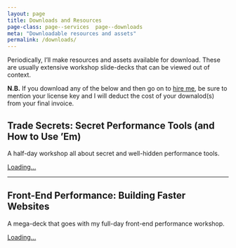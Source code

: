 ```yaml
---
layout: page
title: Downloads and Resources
page-class: page--services  page--downloads
meta: "Downloadable resources and assets"
permalink: /downloads/
---
```


Periodically, I’ll make resources and assets available for download. These are
usually extensive workshop slide-decks that can be viewed out of context.

**N.B.** If you download any of the below and then go on to [hire
me](/services/), be sure to mention your license key and I will deduct the cost
of your downalod(s) from your final invoice.

## Trade Secrets: Secret Performance Tools (and How to Use ’Em)

A half-day workshop all about secret and well-hidden performance tools.

<div class="gumroad-product-embed" data-gumroad-product-id="trade-secrets"><a href="https://gumroad.com/l/trade-secrets">Loading…</a></div>

- - -

## Front-End Performance: Building Faster Websites

A mega-deck that goes with my full-day front-end performance workshop.

<div class="gumroad-product-embed" data-gumroad-product-id="perfmatters"><a href="https://gumroad.com/l/perfmatters">Loading…</a></div>
